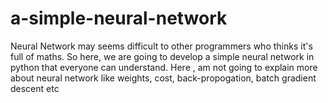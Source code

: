 # a-simple-neural-network
Neural Network may seems difficult to other programmers who thinks it's full of maths. So here, we are going to develop a simple neural network in python that everyone can understand. Here , am not going to explain more about neural network like weights, cost, back-propogation, batch gradient descent etc
